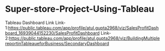 # Super-store-Project-Using-Tableau
Tableau Dashboard Link
Link-1:https://public.tableau.com/app/profile/atul.gupta2968/viz/SalesProfitDashboard_16939044152230/SalesProfitDashboard
 Link-2:https://public.tableau.com/app/profile/atul.gupta2968/viz/BuildingMultiplereportinTableaueforBusiness/SecondaryDashboard
